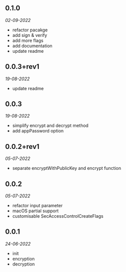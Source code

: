 ## 0.1.0

*02-09-2022*
- refactor pacakge
- add sign & verify
- add more flags
- add documentation
- update readme

## 0.0.3+rev1

*19-08-2022*
- update readme

## 0.0.3

*19-08-2022*
- simplify encrypt and decrypt method
- add appPassword option

## 0.0.2+rev1

*05-07-2022*
- separate encryptWithPublicKey and encrypt function

## 0.0.2

*05-07-2022*
- refactor input parameter
- macOS partial support
- customisable SecAccessControlCreateFlags

## 0.0.1

*24-06-2022*
- init
- encryption
- decryption